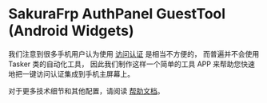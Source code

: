 # SakuraFrp AuthPanel GuestTool (Android Widgets)

我们注意到很多手机用户认为使用 [访问认证](https://doc.natfrp.com/bestpractice/frpc-auth.html) 是相当不方便的，
而普遍并不会使用 Tasker 类的自动化工具，
因此我们制作这样一个简单的工具 APP 来帮助您快速地把一键访问认证集成到手机主屏幕上。

对于更多技术细节和其他配置，请阅读 [帮助文档](https://doc.natfrp.com/)。
